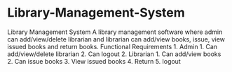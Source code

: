 # Library-Management-System
Library Management System A library management software where admin can add/view/delete librarian and  librarian can add/view books, issue, view issued books and return books. Functional Requirements 1. Admin 1. Can add/view/delete librarian 2. Can logout 2. Librarian 1. Can add/view books 2. Can issue books 3. View issued books 4. Return 5. logout
